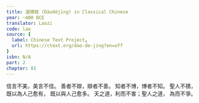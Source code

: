 ```yaml
---
title: 道德經 (Dàodéjīng) in Classical Chinese
year: ~400 BCE
translator: Laozi
code: lao
source: {
  label: Chinese Text Project,
  url: https://ctext.org/dao-de-jing?en=off
}
isbn: N/A
part: 2
chapter: 81
---
```

信言不美，美言不信。
善者不辯，辯者不善。
知者不博，博者不知。
聖人不積，既以為人己愈有，
既以與人己愈多。
天之道，利而不害；聖人之道，
為而不爭。